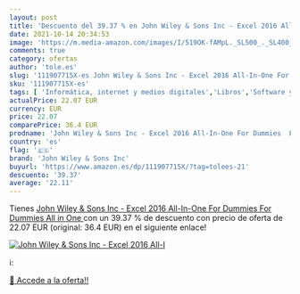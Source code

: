 ```yaml
---
layout: post
title: 'Descuento del 39.37 % en John Wiley & Sons Inc - Excel 2016 All-I'
date: 2021-10-14 20:34:53
image: 'https://m.media-amazon.com/images/I/519OK-fAMpL._SL500_._SL400_.jpg'
comments: true
category: ofertas
author: 'tole.es'
slug: '111907715X-es John Wiley & Sons Inc - Excel 2016 All-In-One For Dummies...'
sku: '111907715X-es'
tags: [ 'Informática, internet y medios digitales','Libros','Software y aplicaciones de negocio','john wiley & sons inc', ]
actualPrice: 22.07 EUR
currency: EUR
price: 22.07
comparePrice: 36.4 EUR
prodname: 'John Wiley & Sons Inc - Excel 2016 All-In-One For Dummies  For Dummies All in One '
country: 'es'
flag: '🇪🇸'
brand: 'John Wiley & Sons Inc'
buyurl: 'https://www.amazon.es/dp/111907715X/?tag=tolees-21'
descuento: '39.37'
average: '22.11'
---
```


Tienes [John Wiley & Sons Inc - Excel 2016 All-In-One For Dummies  For Dummies All in One ](https://www.amazon.es/dp/111907715X/?tag=tolees-21) con un 39.37 % de descuento con precio de oferta de 22.07 EUR (original: 36.4 EUR) en el siguiente enlace!

[![John Wiley & Sons Inc - Excel 2016 All-I](https://m.media-amazon.com/images/I/519OK-fAMpL._SL500_._SL400_.jpg)](https://www.amazon.es/dp/111907715X/?tag=tolees-21)

ℹ️:


[🛒 Accede a la oferta!!](https://www.amazon.es/dp/111907715X/?tag=tolees-21)
